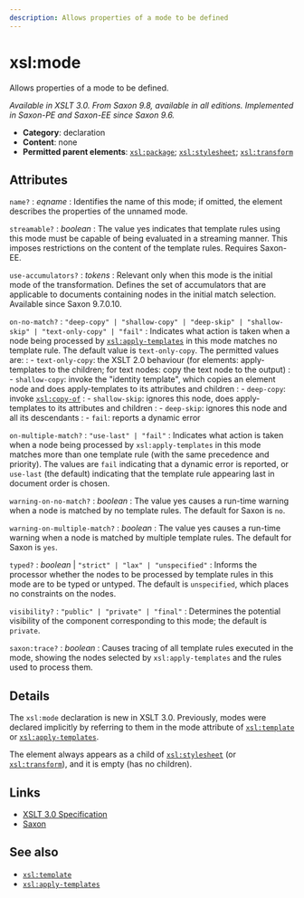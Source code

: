 ```yaml
---
description: Allows properties of a mode to be defined
---
```


# xsl:mode

Allows properties of a mode to be defined.

_Available in XSLT 3.0. From Saxon 9.8, available in all editions. Implemented in Saxon-PE and Saxon-EE since Saxon 9.6._

- **Category**: declaration
- **Content**: none
- **Permitted parent elements**: [`xsl:package`](xsl-package.md); [`xsl:stylesheet`](xsl-stylesheet.md); [`xsl:transform`](xsl-transform.md)

## Attributes

`name?`
: _eqname_
: Identifies the name of this mode; if omitted, the element describes the properties of the unnamed mode.

`streamable?`
: _boolean_
: The value yes indicates that template rules using this mode must be capable of being evaluated in a streaming manner. This imposes restrictions on the content of the template rules. Requires Saxon-EE.

`use-accumulators?`
: _tokens_
: Relevant only when this mode is the initial mode of the transformation. Defines the set of accumulators that are applicable to documents containing nodes in the initial match selection. Available since Saxon 9.7.0.10.

`on-no-match?`
: `"deep-copy" | "shallow-copy" | "deep-skip" | "shallow-skip" | "text-only-copy" | "fail"`
: Indicates what action is taken when a node being processed by [`xsl:apply-templates`](xsl-apply-templates.md) in this mode matches no template rule. The default value is `text-only-copy`. The permitted values are:
: - `text-only-copy`: the XSLT 2.0 behaviour (for elements: apply-templates to the children; for text nodes: copy the text node to the output)
: - `shallow-copy`: invoke the "identity template", which copies an element node and does apply-templates to its attributes and children
: - `deep-copy`: invoke [`xsl:copy-of`](xsl-copy-of.md)
: - `shallow-skip`: ignores this node, does apply-templates to its attributes and children
: - `deep-skip`: ignores this node and all its descendants
: - `fail`: reports a dynamic error

`on-multiple-match?`
: `"use-last" | "fail"`
: Indicates what action is taken when a node being processed by `xsl:apply-templates` in this mode matches more than one template rule (with the same precedence and priority). The values are `fail` indicating that a dynamic error is reported, or `use-last` (the default) indicating that the template rule appearing last in document order is chosen.

`warning-on-no-match?`
: _boolean_
: The value yes causes a run-time warning when a node is matched by no template rules. The default for Saxon is `no`.

`warning-on-multiple-match?`
: _boolean_
: The value yes causes a run-time warning when a node is matched by multiple template rules. The default for Saxon is `yes`.

`typed?`
: _boolean_ | `"strict" | "lax" | "unspecified"`
: Informs the processor whether the nodes to be processed by template rules in this mode are to be typed or untyped. The default is `unspecified`, which places no constraints on the nodes.

`visibility?`
: `"public" | "private" | "final"`
: Determines the potential visibility of the component corresponding to this mode; the default is `private`.

`saxon:trace?`
: _boolean_
: Causes tracing of all template rules executed in the mode, showing the nodes selected by `xsl:apply-templates` and the rules used to process them.

## Details

The `xsl:mode` declaration is new in XSLT 3.0. Previously, modes were declared implicitly by referring to them in the mode attribute of [`xsl:template`](xsl-template.md) or [`xsl:apply-templates`](xsl-apply-templates.md).

The element always appears as a child of [`xsl:stylesheet`](xsl-stylesheet.md) (or [`xsl:transform`](xsl-transform.md)), and it is empty (has no children).

## Links

- [XSLT 3.0 Specification](http://www.w3.org/TR/xslt-30/#element-mode)
- [Saxon](http://saxonica.com/documentation/index.html#!xsl-elements/mode)

## See also

- [`xsl:template`](xsl-template.md)
- [`xsl:apply-templates`](xsl-apply-templates.md)
